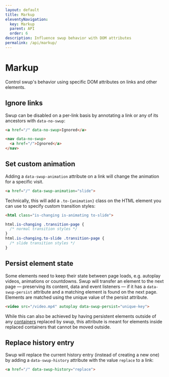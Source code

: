 ```yaml
---
layout: default
title: Markup
eleventyNavigation:
  key: Markup
  parent: API
  order: 6
description: Influence swup behavior with DOM attributes
permalink: /api/markup/
---
```


# Markup

Control swup's behavior using specific DOM attributes on links and other elements.

## Ignore links

Swup can be disabled on a per-link basis by annotating a link or any of its
ancestors with `data-no-swup`:

```html
<a href="/" data-no-swup>Ignored</a>

<nav data-no-swup>
  <a href="/">Ignored</a>
</nav>
```

## Set custom animation

Adding a `data-swup-animation` attribute on a link will change the animation for a
specific visit.

```html
<a href="/" data-swup-animation="slide">
```

Technically, this will add a `.to-{animation}` class on the HTML element you can
use to specify custom transition styles:

```html
<html class="is-changing is-animating to-slide">
```

```css
html.is-changing .transition-page {
  /* normal transition styles */
}
html.is-changing.to-slide .transition-page {
  /* slide transition styles */
}
```

## Persist element state

Some elements need to keep their state between page loads, e.g. autoplay videos, animations or
countdowns. Swup will transfer an element to the next page — preserving its content, data and
event listeners — if it has a `data-swup-persist` attribute and a matching element is found on the
next page. Elements are matched using the unique value of the persist attribute.

```html
<video src="/video.mp4" autoplay data-swup-persist="unique-key">
```

While this can also be achieved by having persistent elements outside of any
[containers](/options/#containers) replaced by swup, this attribute is meant for
elements inside replaced containers that cannot be moved outside.

## Replace history entry

Swup will replace the current history entry (instead of creating a new one) by
adding a `data-swup-history` attribute with the value `replace` to a link:

```html
<a href="/" data-swup-history="replace">
```
